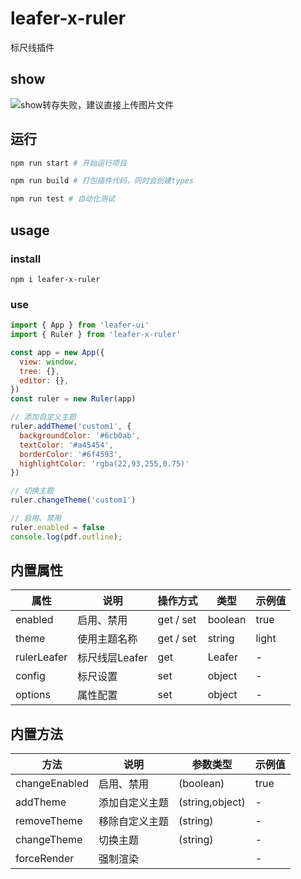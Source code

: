 # leafer-x-ruler

标尺线插件

## show

![show转存失败，建议直接上传图片文件](<转存失败，建议直接上传图片文件 show.png>)

## 运行

```sh
npm run start # 开始运行项目

npm run build # 打包插件代码，同时会创建types

npm run test # 自动化测试
```

## usage

### install

```shell
npm i leafer-x-ruler  
```

### use

```js
import { App } from 'leafer-ui'
import { Ruler } from 'leafer-x-ruler'

const app = new App({
  view: window,
  tree: {},
  editor: {},
})
const ruler = new Ruler(app)

// 添加自定义主题  
ruler.addTheme('custom1', {
  backgroundColor: '#6cb0ab',
  textColor: '#a45454',
  borderColor: '#6f4593',
  highlightColor: 'rgba(22,93,255,0.75)'
})

// 切换主题  
ruler.changeTheme('custom1')

// 启用、禁用  
ruler.enabled = false
console.log(pdf.outline);  
```

## 内置属性

<table>
<thead>
  <th>属性</th>
  <th>说明</th>
  <th>操作方式</th>
  <th>类型</th>
  <th>示例值</th>
</thead>
<tr>
  <td>enabled</td>
  <td>启用、禁用</td>
  <td>get / set</td>
  <td>boolean</td>
  <td>true</td>
</tr>
<tr>
  <td>theme</td>
  <td>使用主题名称</td>
  <td>get / set</td>
  <td>string</td>
  <td>light</td>
</tr>
<tr>
  <td>rulerLeafer</td>
  <td>标尺线层Leafer</td>
  <td>get</td>
  <td>Leafer</td>
  <td>-</td>
</tr>
<tr>
  <td>config</td>
  <td>标尺设置</td>
  <td>set</td>
  <td>object</td>
  <td>-</td>
</tr>
<tr>
  <td>options</td>
  <td>属性配置</td>
  <td>set</td>
  <td>object</td>
  <td>-</td>
</tr>
</table>

## 内置方法
<table>
<thead>
  <th>方法</th>
  <th>说明</th>
  <th>参数类型</th>
  <th>示例值</th>
</thead>
<tr>
  <td>changeEnabled</td>
  <td>启用、禁用</td>
  <td>(boolean)</td>
  <td>true</td>
</tr>
<tr>
  <td>addTheme</td>
  <td>添加自定义主题</td>
  <td>(string,object)</td>
  <td>-</td>
</tr>
<tr>
  <td>removeTheme</td>
  <td>移除自定义主题</td>
  <td>(string)</td>
  <td>-</td>
</tr>
<tr>
  <td>changeTheme</td>
  <td>切换主题</td>
  <td>(string)</td>
  <td>-</td>
</tr>
<tr>
  <td>forceRender</td>
  <td>强制渲染</td>
  <td></td>
  <td>-</td>
</tr>
</table>
